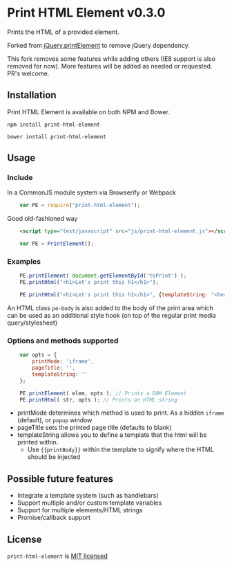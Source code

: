 # Print HTML Element v0.3.0

Prints the HTML of a provided element.

Forked from [jQuery.printElement](https://github.com/erikzaadi/jQueryPlugins/tree/master/jQuery.printElement) to remove jQuery dependency.

This fork removes some features while adding others (IE8 support is also removed for now). More features will be added as needed or requested.
PR's welcome.

## Installation
Print HTML Element is available on both NPM and Bower.

`npm install print-html-element`

`bower install print-html-element`


## Usage


### Include
In a CommonJS module system via Browserify or Webpack
```js
    var PE = require("print-html-element");
```

Good old-fashioned way
```html
    <script type="text/javascript" src="js/print-html-element.js"></script>
```
```js
    var PE = PrintElement();
```

### Examples
```js
    PE.printElement( document.getElementById('toPrint') );
    PE.printHtml("<h1>Let's print this h1</h1>");

    PE.printHtml("<h1>Let's print this h1</h1>", {templateString: "<header>I'm part of the template header</header>{{printBody}}<footer>I'm part of the template footer</footer>"});
```

An HTML class `pe-body` is also added to the body of the print area which can be used as an additional style hook (on top of the regular print media query/stylesheet)

### Options and methods supported
```js
    var opts = {
        printMode: 'iframe',
        pageTitle: '',
        templateString: ''
    };

    PE.printElement( elem, opts ); // Prints a DOM Element
    PE.printHtml( str, opts ); // Prints an HTML string
```

- printMode determines which method is used to print. As a hidden `iframe` (default), or `popup` window
- pageTitle sets the printed page title (defaults to blank)
- templateString allows you to define a template that the html will be printed within.
    - Use `{{printBody}}` within the template to signify where the HTML should be injected


## Possible future features

- Integrate a template system (such as handlebars)
- Support multiple and/or custom template variables
- Support for multiple elements/HTML strings
- Promise/callback support


## License

`print-html-element` is [MIT licensed](LICENSE.txt)
